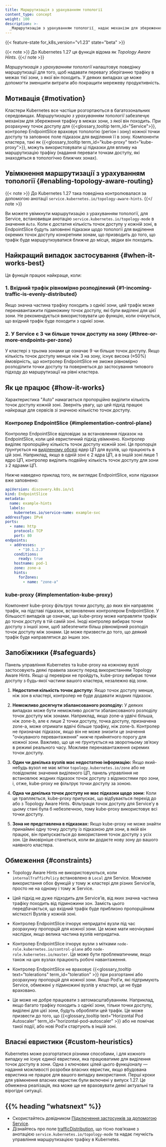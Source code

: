 ```yaml
---
title: Маршрутизація з урахуванням топології
content_type: concept
weight: 100
description: >-
  _Маршрутизацію з урахуванням топології_ надає механізм для збереження мережевого трафіку в межах зони, з якої він походить. Віддача переваги трафіку в межах однієї зони між Podʼами в вашому кластері може допомогти з надійністю, продуктивністю (мережевою затримкою та пропускною здатністю) або вартістю.
---
```


<!-- overview -->

{{< feature-state for_k8s_version="v1.23" state="beta" >}}

{{< note >}}
До Kubernetes 1.27 ця функція відома як _Topology Aware Hints_.
{{</ note >}}

_Маршрутизація з урахуванням топології_ налаштовує поведінку маршрутизації для того, щоб надавати перевагу зберіганню трафіку в межах тієї зони, з якої він походить. У деяких випадках це може допомогти зменшити витрати або покращити мережеву продуктивність.

<!-- body -->

## Мотивація {#motivation}

Кластери Kubernetes все частіше розгортаються в багатозональних середовищах. _Маршрутизацію з урахуванням топології_ забезпечує механізм для збереження трафіку в межах зони, з якої він походить. При розрахунку точок доступу для {{<glossary_tooltip term_id="Service">}}, контролер EndpointSlice враховує топологію (регіон і зону) кожної точки доступу та заповнює поле підказок для виділення її в зону. Компоненти кластера, такі як {{<glossary_tooltip term_id="kube-proxy" text="kube-proxy">}}, можуть використовувати ці підказки для впливу на маршрутизацію трафіку (надання переваги точкам доступу, які знаходяться в топологічно ближчих зонах).

## Увімкнення маршрутизації з урахуванням топології {#enabling-topology-aware-routing}

{{< note >}}
До Kubernetes 1.27 така поведінка контролювалася за допомогою анотації `service.kubernetes.io/topology-aware-hints`.
{{</ note >}}

Ви можете увімкнути маршрутизацію з урахуванням топології, для Service, встановивши анотацію `service.kubernetes.io/topology-mode` в значення `Auto`. Коли є достатня кількість точок доступу у кожній зоні, в EndpointSlice будуть заповнені підказки щодо топології для виділення окремих точок доступу конкретним зонам, що призводить до того, що трафік буде маршрутизуватися ближче до місця, звідки він походить.

## Найкращий випадок застосування {#when-it-works-best}

Ця функція працює найкраще, коли:

### 1. Вхідний трафік рівномірно розподілений {#1-incoming-traffic-is-evenly-distributed}

Якщо значна частина трафіку походить з однієї зони, цей трафік може перенавантажити підмножину точок доступу, які були виділені для цієї зони. Не рекомендується використовувати цю функцію, коли очікується, що вхідний трафік буде походити з однієї зони.

### 2. У Service є 3 чи більше точок доступу на зону {#three-or-more-endpoints-per-zone}

У кластері з трьома зонами це означає 9 чи більше точок доступу. Якщо кількість точок доступу менше ніж 3 на зону, існує висока (≈50%) ймовірність, що контролер EndpointSlice не зможе рівномірно розподілити точки доступу та повернеться до застосування типового підходу до маршрутизації на рівні кластера.

## Як це працює {#how-it-works}

Характеристика "Auto" намагається пропорційно виділити кількість точок доступу кожній зоні. Зверніть увагу, що цей підхід працює найкраще для сервісів зі значною кількістю точок доступу.

### Контролер EndpointSlice {#implementation-control-plane}

Контролер EndpointSlice відповідає за встановлення підказок на EndpointSlice, коли цей евристичний підхід увімкнено. Контролер виділяє пропорційну кількість точок доступу кожній зоні. Ця пропорція ґрунтується на [виділеному обсязі](/uk/docs/tasks/administer-cluster/reserve-compute-resources/#node-allocatable) ядер ЦП для вузлів, що працюють в цій зоні. Наприклад, якщо в одній зоні є 2 ядра ЦП, а в іншій зоні лише 1 ядро ЦП, контролер виділить подвійну кількість точок доступу для зони з 2 ядрами ЦП.

Нижче наведено приклад того, як виглядає EndpointSlice, коли підказки вже заповнено:

```yaml
apiVersion: discovery.k8s.io/v1
kind: EndpointSlice
metadata:
  name: example-hints
  labels:
    kubernetes.io/service-name: example-svc
addressType: IPv4
ports:
  - name: http
    protocol: TCP
    port: 80
endpoints:
  - addresses:
      - "10.1.2.3"
    conditions:
      ready: true
    hostname: pod-1
    zone: zone-a
    hints:
      forZones:
        - name: "zone-a"
```

### kube-proxy {#implementation-kube-proxy}

Компонент kube-proxy фільтрує точки доступу, до яких він направляє трафік, на підставі підказок, встановлених контролером EndpointSlice. У більшості випадків це означає, що kube-proxy може направляти трафік до точок доступу в тій самій зоні. Іноді контролер вибирає точки доступу з іншої зони, щоб забезпечити більш рівномірний розподіл точок доступу між зонами. Це може призвести до того, що деякий трафік буде направлятися до інших зон.

## Запобіжники {#safeguards}

Панель управління Kubernetes та kube-proxy на кожному вузлі застосовують деякі правила захисту перед використанням Topology Aware Hints. Якщо ці перевірки не пройдуть, kube-proxy вибирає точки доступу з будь-якої частини вашого кластера, незалежно від зони.

1. **Недостатня кількість точок доступу:** Якщо точок доступу менше, ніж зон в кластері, контролер не буде додавати жодних підказок.

2. **Неможливо досягнути збалансованого розподілу:** У деяких випадках може бути неможливо досягти збалансованого розподілу точок доступу між зонами. Наприклад, якщо zone-a удвічі більша, ніж zone-b, але є лише 2 точки доступу, точка доступу, призначена zone-a, може отримати вдвічі більше трафіку, ніж zone-b. Контролер не призначає підказок, якщо він не може знизити це значення "очікуваного перевантаження" нижче прийнятного порогу для кожної зони. Важливо, що це не ґрунтується на зворотньому звʼязку в режимі реального часу. Можливе перенавантаження окремих точок доступу.

3. **Один чи декілька вузлів має недостатню інформацію:** Якщо який-небудь вузол не має мітки `topology.kubernetes.io/zone` або не повідомляє значення виділеного ЦП, панель управління не встановлює жодних підказок точок доступу з відомостями про зони, і, отже, kube-proxy не фільтрує точки доступу за зоною.

4. **Одна чи декілька точок доступу не має підказки щодо зони:** Коли це трапляється, kube-proxy припускає, що відбувається перехід до або з Topology Aware Hints. Фільтрація точок доступу для Serviceʼу в цьому стані була б небезпечною, тому kube-proxy використовує всі точки доступу.

5. **Зона не представлена в підказках:** Якщо kube-proxy не може знайти принаймні одну точку доступу із підказкою для зони, в якій він працює, він припускається до використання точок доступу з усіх зон. Це ймовірніше станеться, коли ви додаєте нову зону до вашого наявного кластера.

## Обмеження {#constraints}

* Topology Aware Hints не використовуються, коли `internalTrafficPolicy` встановлено в `Local` для Service. Можливе використання обох функцій у тому ж кластері для різних Serviceʼів, просто не на одному і тому ж Service.

* Цей підхід не дуже підходить для Serviceʼів, від яких значна частина трафіку походить від підмножини зон. Замість цього передбачається, що вхідний трафік буде приблизно пропорційним місткості Вузлів у кожній зоні.

* Контролер EndpointSlice ігнорує непридатні вузли під час розрахунку пропорцій для кожної зони. Це може мати неочікувані наслідки, якщо велика частина вузлів непридатна.

* Контролер EndpointSlice ігнорує вузли з мітками `node-role.kubernetes.io/control-plane` або `node-role.kubernetes.io/master`. Це може бути проблематичним, якщо також на цих вузлах працюють робочі навантаження.

* Контролер EndpointSlice не враховує {{<glossary_tooltip text="tolerations" term_id="toleration" >}} при розгортанні або розрахунку пропорцій для кожної зони. Якщо Podʼи, які підтримують Service, обмежені у підмножині вузлів у кластері, це не буде враховано.

* Це може не добре працювати з автомасштабуванням. Наприклад, якщо багато трафіку походить з однієї зони, тільки точки доступу, виділені для цієї зони, будуть обробляти цей трафік. Це може призвести до того, що {{<glossary_tooltip text="Horizontal Pod Autoscaler" term_id="horizontal-pod-autoscaler" >}} або не помічає такої події, або нові Podʼи стартують в іншій зоні.

## Власні евристики {#custom-heuristics}

Kubernetes може розгортатися різними способами, і для кожного випадку не існує єдиної евристики, яка працюватиме для виділення точок доступу в зони. Одна з ключових цілей цього функціоналу — надання можливості розробки власних евристик, якщо вбудована евристика не працює для вашого випадку використання. Перші кроки для увімкнення власних евристик були включені у випуск 1.27. Це обмежена реалізація, яка може ще не враховувати деякі актуальні та вірогідні ситуації.

## {{% heading "whatsnext" %}}

* Скористайтесь довідником [Підключення застосунків за допомогою Service](/uk/docs/tutorials/services/connect-applications-service/).
* Дізнайтесь про поле [trafficDistribution](/uk/docs/concepts/services-networking/service/#traffic-distribution), що тісно повʼязане з анотацією `service.kubernetes.io/topology-mode` та надає гнучкість управління маршрутизацією трафіку в Kubernetes.
